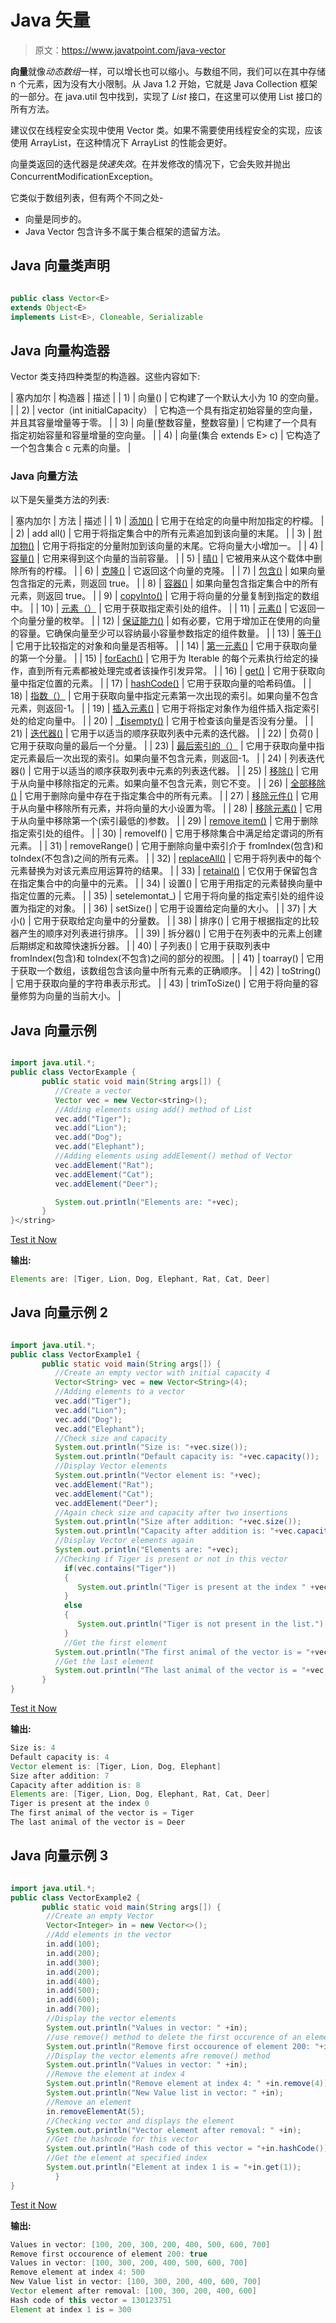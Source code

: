 # Java 矢量

> 原文：<https://www.javatpoint.com/java-vector>

**向量**就像*动态数组*一样，可以增长也可以缩小。与数组不同，我们可以在其中存储 n 个元素，因为没有大小限制。从 Java 1.2 开始，它就是 Java Collection 框架的一部分。在 java.util 包中找到，实现了 *List* 接口，在这里可以使用 List 接口的所有方法。

建议仅在线程安全实现中使用 Vector 类。如果不需要使用线程安全的实现，应该使用 ArrayList，在这种情况下 ArrayList 的性能会更好。

向量类返回的迭代器是*快速失效*。在并发修改的情况下，它会失败并抛出 ConcurrentModificationException。

它类似于数组列表，但有两个不同之处-

*   向量是同步的。
*   Java Vector 包含许多不属于集合框架的遗留方法。

## Java 向量类声明

```java

public class Vector<E>
extends Object<E>
implements List<E>, Cloneable, Serializable

```

## Java 向量构造器

Vector 类支持四种类型的构造器。这些内容如下:

| 塞内加尔 | 构造器 | 描述 |
| 1) | 向量() | 它构建了一个默认大小为 10 的空向量。 |
| 2) | vector（int initialCapacity） | 它构造一个具有指定初始容量的空向量，并且其容量增量等于零。 |
| 3) | 向量(整数容量，整数容量) | 它构建了一个具有指定初始容量和容量增量的空向量。 |
| 4) | 向量(集合 extends E> c) | 它构造了一个包含集合 c 元素的向量。 |

### Java 向量方法

以下是矢量类方法的列表:

| 塞内加尔 | 方法 | 描述 |
| 1) | [添加()](java-vector-add-method) | 它用于在给定的向量中附加指定的柠檬。 |
| 2) | add all() | 它用于将指定集合中的所有元素追加到该向量的末尾。 |
| 3) | [附加物()](java-vector-addelement-method) | 它用于将指定的分量附加到该向量的末尾。它将向量大小增加一。 |
| 4) | [容量()](java-vector-capacity-method) | 它用来得到这个向量的当前容量。 |
| 5) | [晴()](java-vector-clear-method) | 它被用来从这个载体中删除所有的柠檬。 |
| 6) | [克隆()](java-vector-clone-method) | 它返回这个向量的克隆。 |
| 7) | [包含()](java-vector-contains-method) | 如果向量包含指定的元素，则返回 true。 |
| 8) | [容器()](java-vector-containsall-method) | 如果向量包含指定集合中的所有元素，则返回 true。 |
| 9) | [copyInto()](java-vector-copyinto-method) | 它用于将向量的分量复制到指定的数组中。 |
| 10) | [元素（）](java-vector-elementat-method) | 它用于获取指定索引处的组件。 |
| 11) | [元素()](java-vector-elements-method) | 它返回一个向量分量的枚举。 |
| 12) | [保证能力()](java-vector-ensurecapacity-method) | 如有必要，它用于增加正在使用的向量的容量。它确保向量至少可以容纳最小容量参数指定的组件数量。 |
| 13) | [等于()](java-vector-equals-method) | 它用于比较指定的对象和向量是否相等。 |
| 14) | [第一元素()](java-vector-firstelement-method) | 它用于获取向量的第一个分量。 |
| 15) | [forEach()](java-vector-foreach-method) | 它用于为 Iterable 的每个元素执行给定的操作，直到所有元素都被处理完或者该操作引发异常。 |
| 16) | [get()](java-vector-get-method) | 它用于获取向量中指定位置的元素。 |
| 17) | [hashCode()](java-vector-hashcode-method) | 它用于获取向量的哈希码值。 |
| 18) | [指数（）](java-vector-indexof-method) | 它用于获取向量中指定元素第一次出现的索引。如果向量不包含元素，则返回-1。 |
| 19) | [插入元素()](java-vector-insertelementat-method) | 它用于将指定对象作为组件插入指定索引处的给定向量中。 |
| 20) | [【isempty()](java-vector-isempty-method) | 它用于检查该向量是否没有分量。 |
| 21) | [迭代器()](java-vector-iterator-method) | 它用于以适当的顺序获取列表中元素的迭代器。 |
| 22) | 负荷() | 它用于获取向量的最后一个分量。 |
| 23) | [最后索引的（）](java-vector-lastindexof-method) | 它用于获取向量中指定元素最后一次出现的索引。如果向量不包含元素，则返回-1。 |
| 24) | 列表迭代器() | 它用于以适当的顺序获取列表中元素的列表迭代器。 |
| 25) | [移除()](java-vector-remove-method) | 它用于从向量中移除指定的元素。如果向量不包含元素，则它不变。 |
| 26) | [全部移除()](java-vector-removeall-method) | 它用于删除向量中存在于指定集合中的所有元素。 |
| 27) | [移除元件()](java-vector-removeallelements-method) | 它用于从向量中移除所有元素，并将向量的大小设置为零。 |
| 28) | [移除元素()](java-vector-removeelement-method) | 它用于从向量中移除第一个(索引最低的)参数。 |
| 29) | [remove item()](java-vector-removeelementat-method) | 它用于删除指定索引处的组件。 |
| 30) | removeIf() | 它用于移除集合中满足给定谓词的所有元素。 |
| 31) | removeRange() | 它用于删除向量中索引介于 fromIndex(包含)和 toIndex(不包含)之间的所有元素。 |
| 32) | [replaceAll()](java-vector-replaceall-method) | 它用于将列表中的每个元素替换为对该元素应用运算符的结果。 |
| 33) | [retainal()](java-vector-retainall-method) | 它仅用于保留包含在指定集合中的向量中的元素。 |
| 34) | 设置() | 它用于用指定的元素替换向量中指定位置的元素。 |
| 35) | setelemontat_) | 它用于将向量的指定索引处的组件设置为指定的对象。 |
| 36) | setSize() | 它用于设置给定向量的大小。 |
| 37) | 大小() | 它用于获取给定向量中的分量数。 |
| 38) | 排序() | 它用于根据指定的比较器产生的顺序对列表进行排序。 |
| 39) | 拆分器() | 它用于在列表中的元素上创建后期绑定和故障快速拆分器。 |
| 40) | 子列表() | 它用于获取列表中 fromIndex(包含)和 toIndex(不包含)之间的部分的视图。 |
| 41) | toarray() | 它用于获取一个数组，该数组包含该向量中所有元素的正确顺序。 |
| 42) | toString() | 它用于获取向量的字符串表示形式。 |
| 43) | trimToSize() | 它用于将向量的容量修剪为向量的当前大小。 |

## Java 向量示例

```java

import java.util.*;
public class VectorExample {
	   public static void main(String args[]) {
	      //Create a vector
	      Vector vec = new Vector<string>();
	      //Adding elements using add() method of List
	      vec.add("Tiger");
	      vec.add("Lion");
	      vec.add("Dog");
	      vec.add("Elephant");
	      //Adding elements using addElement() method of Vector
	      vec.addElement("Rat");
	      vec.addElement("Cat");
	      vec.addElement("Deer");

	      System.out.println("Elements are: "+vec);
	   }
}</string> 
```

[Test it Now](https://compiler.javatpoint.com/opr/test.jsp?filename=VectorExample)

**输出:**

```java
Elements are: [Tiger, Lion, Dog, Elephant, Rat, Cat, Deer]

```

## Java 向量示例 2

```java

import java.util.*;
public class VectorExample1 {
	   public static void main(String args[]) {
	      //Create an empty vector with initial capacity 4
	      Vector<String> vec = new Vector<String>(4);
	      //Adding elements to a vector
	      vec.add("Tiger");
	      vec.add("Lion");
	      vec.add("Dog");
	      vec.add("Elephant");
	      //Check size and capacity
	      System.out.println("Size is: "+vec.size());
	      System.out.println("Default capacity is: "+vec.capacity());
	      //Display Vector elements
	      System.out.println("Vector element is: "+vec);
	      vec.addElement("Rat");
	      vec.addElement("Cat");
	      vec.addElement("Deer");
	      //Again check size and capacity after two insertions
	      System.out.println("Size after addition: "+vec.size());
	      System.out.println("Capacity after addition is: "+vec.capacity());
	      //Display Vector elements again
	      System.out.println("Elements are: "+vec);
	      //Checking if Tiger is present or not in this vector       
            if(vec.contains("Tiger"))
            {
               System.out.println("Tiger is present at the index " +vec.indexOf("Tiger"));
            }
            else
            {
               System.out.println("Tiger is not present in the list.");
            }
            //Get the first element
  	      System.out.println("The first animal of the vector is = "+vec.firstElement()); 
  	      //Get the last element
  	      System.out.println("The last animal of the vector is = "+vec.lastElement()); 
	   }
}

```

[Test it Now](https://compiler.javatpoint.com/opr/test.jsp?filename=VectorExample1)

**输出:**

```java
Size is: 4
Default capacity is: 4
Vector element is: [Tiger, Lion, Dog, Elephant]
Size after addition: 7
Capacity after addition is: 8
Elements are: [Tiger, Lion, Dog, Elephant, Rat, Cat, Deer]
Tiger is present at the index 0
The first animal of the vector is = Tiger
The last animal of the vector is = Deer

```

## Java 向量示例 3

```java

import java.util.*;
public class VectorExample2 {
	   public static void main(String args[]) {
		//Create an empty Vector      
		Vector<Integer> in = new Vector<>();
	    //Add elements in the vector
		in.add(100);
		in.add(200);
		in.add(300);
		in.add(200);
		in.add(400);
		in.add(500);
		in.add(600);
		in.add(700);
		//Display the vector elements
		System.out.println("Values in vector: " +in);
		//use remove() method to delete the first occurence of an element
		System.out.println("Remove first occourence of element 200: "+in.remove((Integer)200));
		//Display the vector elements afre remove() method
		System.out.println("Values in vector: " +in);
		//Remove the element at index 4
		System.out.println("Remove element at index 4: " +in.remove(4));
		System.out.println("New Value list in vector: " +in);
		//Remove an element
		in.removeElementAt(5);	    
		//Checking vector and displays the element
		System.out.println("Vector element after removal: " +in);
		//Get the hashcode for this vector
		System.out.println("Hash code of this vector = "+in.hashCode());
		//Get the element at specified index
		System.out.println("Element at index 1 is = "+in.get(1));
	      }
}

```

[Test it Now](https://compiler.javatpoint.com/opr/test.jsp?filename=VectorExample2)

**输出:**

```java
Values in vector: [100, 200, 300, 200, 400, 500, 600, 700]
Remove first occourence of element 200: true
Values in vector: [100, 300, 200, 400, 500, 600, 700]
Remove element at index 4: 500
New Value list in vector: [100, 300, 200, 400, 600, 700]
Vector element after removal: [100, 300, 200, 400, 600]
Hash code of this vector = 130123751
Element at index 1 is = 300

```
